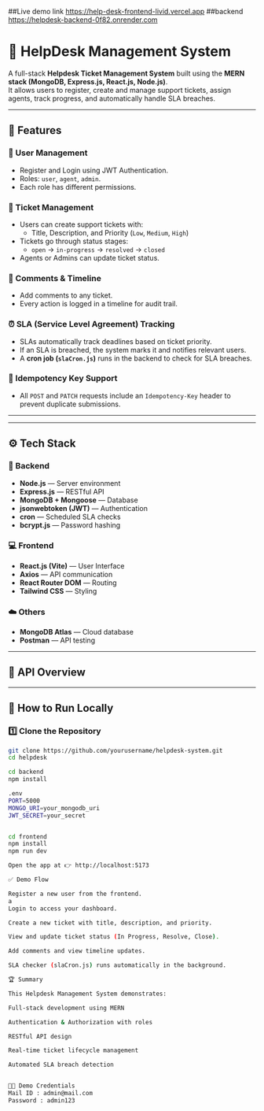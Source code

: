 ##Live demo link
https://help-desk-frontend-livid.vercel.app
##backend
https://helpdesk-backend-0f82.onrender.com

# 🧰 HelpDesk Management System

A full-stack **Helpdesk Ticket Management System** built using the **MERN stack (MongoDB, Express.js, React.js, Node.js)**.  
It allows users to register, create and manage support tickets, assign agents, track progress, and automatically handle SLA breaches.

---

## 🚀 Features

### 👤 User Management
- Register and Login using JWT Authentication.  
- Roles: `user`, `agent`, `admin`.  
- Each role has different permissions.

### 🎫 Ticket Management
- Users can create support tickets with:
  - Title, Description, and Priority (`Low`, `Medium`, `High`)
- Tickets go through status stages:
  - `open` → `in-progress` → `resolved` → `closed`
- Agents or Admins can update ticket status.

### 💬 Comments & Timeline
- Add comments to any ticket.  
- Every action is logged in a timeline for audit trail.

### ⏰ SLA (Service Level Agreement) Tracking
- SLAs automatically track deadlines based on ticket priority.  
- If an SLA is breached, the system marks it and notifies relevant users.  
- A **cron job (`slaCron.js`)** runs in the backend to check for SLA breaches.

### 🧩 Idempotency Key Support
- All `POST` and `PATCH` requests include an `Idempotency-Key` header to prevent duplicate submissions.

---

---

## ⚙️ Tech Stack

### 🧠 Backend
- **Node.js** — Server environment  
- **Express.js** — RESTful API  
- **MongoDB + Mongoose** — Database  
- **jsonwebtoken (JWT)** — Authentication  
- **cron** — Scheduled SLA checks  
- **bcrypt.js** — Password hashing  

### 💻 Frontend
- **React.js (Vite)** — User Interface  
- **Axios** — API communication  
- **React Router DOM** — Routing  
- **Tailwind CSS** — Styling  

### ☁️ Others
- **MongoDB Atlas** — Cloud database  
- **Postman** — API testing  

---

## 🧩 API Overview

---

## 🧪 How to Run Locally

### 1️⃣ Clone the Repository

```bash
git clone https://github.com/yourusername/helpdesk-system.git
cd helpdesk

cd backend
npm install

.env
PORT=5000
MONGO_URI=your_mongodb_uri
JWT_SECRET=your_secret


cd frontend
npm install
npm run dev

Open the app at 👉 http://localhost:5173

✅ Demo Flow

Register a new user from the frontend.
a
Login to access your dashboard.

Create a new ticket with title, description, and priority.

View and update ticket status (In Progress, Resolve, Close).

Add comments and view timeline updates.

SLA checker (slaCron.js) runs automatically in the background.

🏆 Summary

This Helpdesk Management System demonstrates:

Full-stack development using MERN

Authentication & Authorization with roles

RESTful API design

Real-time ticket lifecycle management

Automated SLA breach detection


👨‍💻 Demo Credentials
Mail ID : admin@mail.com
Password : admin123
